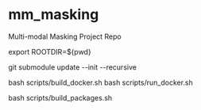 # mm_masking
Multi-modal Masking Project Repo


export ROOTDIR=${pwd}

git submodule update --init --recursive


bash scripts/build_docker.sh
bash scripts/run_docker.sh


bash scripts/build_packages.sh